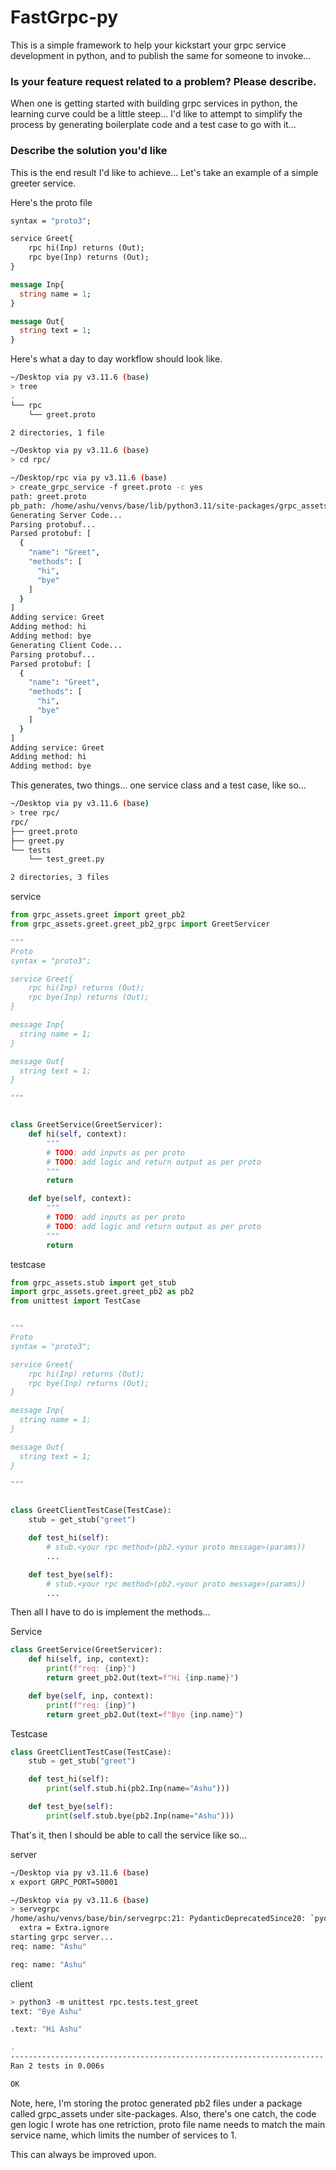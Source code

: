 # FastGrpc-py

This is a simple framework to help your kickstart your grpc service development in python, and to publish the same for someone to invoke...

<!--
PLEASE DO NOT POST A QUESTION HERE.
This form is for bug reports and feature requests ONLY!

For general questions and troubleshooting, please ask/look for answers at StackOverflow, with "grpc" tag: https://stackoverflow.com/questions/tagged/grpc

For questions that specifically need to be answered by gRPC team members, please ask/look for answers at grpc.io mailing list: https://groups.google.com/forum/#!forum/grpc-io

Issues specific to *grpc-java*, *grpc-go*, *grpc-node*, *grpc-dart*, *grpc-web* should be created in the repository they belong to (e.g. https://github.com/grpc/grpc-LANGUAGE/issues/new)
-->

### Is your feature request related to a problem? Please describe.
When one is getting started with building grpc services in python, the learning curve could be a little steep... I'd like to attempt to simplify the process by generating boilerplate code and a test case to go with it... 

### Describe the solution you'd like
This is the end result I'd like to achieve... Let's take an example of a simple greeter service.

Here's the proto file

```protobuf
syntax = "proto3";

service Greet{
    rpc hi(Inp) returns (Out);
    rpc bye(Inp) returns (Out);
}

message Inp{
  string name = 1;
}

message Out{
  string text = 1;
}
```

Here's what a day to day workflow should look like.
```bash
~/Desktop via py v3.11.6 (base)
> tree
.
└── rpc
    └── greet.proto

2 directories, 1 file

~/Desktop via py v3.11.6 (base)
> cd rpc/

~/Desktop/rpc via py v3.11.6 (base)
> create_grpc_service -f greet.proto -c yes
path: greet.proto
pb_path: /home/ashu/venvs/base/lib/python3.11/site-packages/grpc_assets/greet
Generating Server Code...
Parsing protobuf...
Parsed protobuf: [
  {
    "name": "Greet",
    "methods": [
      "hi",
      "bye"
    ]
  }
]
Adding service: Greet
Adding method: hi
Adding method: bye
Generating Client Code...
Parsing protobuf...
Parsed protobuf: [
  {
    "name": "Greet",
    "methods": [
      "hi",
      "bye"
    ]
  }
]
Adding service: Greet
Adding method: hi
Adding method: bye
```


This generates, two things... one service class and a test case, like so...

```bash
~/Desktop via py v3.11.6 (base)
> tree rpc/
rpc/
├── greet.proto
├── greet.py
└── tests
    └── test_greet.py

2 directories, 3 files
```

service

```python
from grpc_assets.greet import greet_pb2
from grpc_assets.greet.greet_pb2_grpc import GreetServicer

"""
Proto
syntax = "proto3";

service Greet{
    rpc hi(Inp) returns (Out);
    rpc bye(Inp) returns (Out);
}

message Inp{
  string name = 1;
}

message Out{
  string text = 1;
}

"""


class GreetService(GreetServicer):
    def hi(self, context):
        """
        # TODO: add inputs as per proto
        # TODO: add logic and return output as per proto
        """
        return

    def bye(self, context):
        """
        # TODO: add inputs as per proto
        # TODO: add logic and return output as per proto
        """
        return
```

testcase 

```python
from grpc_assets.stub import get_stub
import grpc_assets.greet.greet_pb2 as pb2
from unittest import TestCase


"""
Proto
syntax = "proto3";

service Greet{
    rpc hi(Inp) returns (Out);
    rpc bye(Inp) returns (Out);
}

message Inp{
  string name = 1;
}

message Out{
  string text = 1;
}

"""


class GreetClientTestCase(TestCase):
    stub = get_stub("greet")

    def test_hi(self):
        # stub.<your rpc method>(pb2.<your proto message>(params))
        ...

    def test_bye(self):
        # stub.<your rpc method>(pb2.<your proto message>(params))
        ...
```

Then all I have to do is implement the methods...

Service 

```python
class GreetService(GreetServicer):
    def hi(self, inp, context):
        print(f"req: {inp}")
        return greet_pb2.Out(text=f"Hi {inp.name}")

    def bye(self, inp, context):
        print(f"req: {inp}")
        return greet_pb2.Out(text=f"Bye {inp.name}")
```

Testcase

```python
class GreetClientTestCase(TestCase):
    stub = get_stub("greet")

    def test_hi(self):
        print(self.stub.hi(pb2.Inp(name="Ashu")))

    def test_bye(self):
        print(self.stub.bye(pb2.Inp(name="Ashu")))
```

That's it, then I should be able to call the service like so...

server 
```bash
~/Desktop via py v3.11.6 (base)
x export GRPC_PORT=50001

~/Desktop via py v3.11.6 (base)
> servegrpc
/home/ashu/venvs/base/bin/servegrpc:21: PydanticDeprecatedSince20: `pydantic.config.Extra` is deprecated, use literal values instead (e.g. `extra='allow'`). Deprecated in Pydantic V2.0 to be removed in V3.0. See Pydantic V2 Migration Guide at https://errors.pydantic.dev/2.3/migration/
  extra = Extra.ignore
starting grpc server...
req: name: "Ashu"

req: name: "Ashu"
```

client
```bash
> python3 -m unittest rpc.tests.test_greet
text: "Bye Ashu"

.text: "Hi Ashu"

.
----------------------------------------------------------------------
Ran 2 tests in 0.006s

OK
```

Note, here, I'm storing the protoc generated pb2 files under a package called grpc_assets under site-packages.
Also,  there's one catch, the code gen logic I wrote has one retriction, proto file name needs to match the main service name, which limits the number of services to 1. 

This can always be improved upon.

